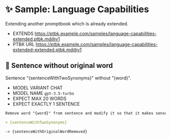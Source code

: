 # ✨ Sample: Language Capabilities

Extending another promptbook which is already extended.

-   EXTENDS https://ptbk.example.com/samples/language-capabilities-extended.ptbk.md@v1
-   PTBK URL https://ptbk.example.com/samples/language-capabilities-extended-extended.ptbk.md@v1

## 💬 Sentence without original word

Sentence "{sentenceWithTwoSynonyms}" without "{word}".

-   MODEL VARIANT CHAT
-   MODEL NAME `gpt-3.5-turbo`
-   EXPECT MAX 20 WORDS
-   EXPECT EXACTLY 1 SENTENCE

```markdown
Remove word "{word}" from sentence and modify it so that it makes sense:

> {sentenceWithTwoSynonyms}
```

`-> {sentenceWithOriginalWordRemoved}`
